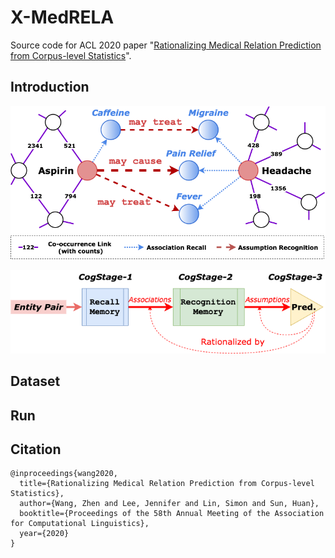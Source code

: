 # X-MedRELA
Source code for ACL 2020 paper "[Rationalizing Medical Relation Prediction from Corpus-level Statistics](https://zhenwang9102.github.io/pdf/ACL2020_ZW_X_MedRELA.pdf)".

## Introduction

<p align="center">
<img src="toy_example.png" alt="a toy example" title="A Toy Example"/>
</p>

<p align="center">
<img src="framwork_workflow.png" alt="workflow" title="Framework Workflow"/>
</p>

## Dataset

## Run

## Citation
```
@inproceedings{wang2020,
  title={Rationalizing Medical Relation Prediction from Corpus-level Statistics},
  author={Wang, Zhen and Lee, Jennifer and Lin, Simon and Sun, Huan},
  booktitle={Proceedings of the 58th Annual Meeting of the Association for Computational Linguistics},
  year={2020}
}
```
